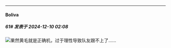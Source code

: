 ﻿
*****

####  Boliva  
##### 61#       发表于 2024-12-10 02:08

<img src="https://static.saraba1st.com/image/smiley/face2017/125.png" referrerpolicy="no-referrer">果然黄毛就是正确机，过于理性导致队友跟不上了……

